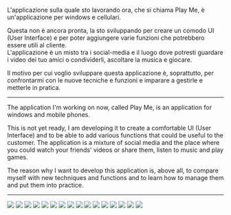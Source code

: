 L'applicazione sulla quale sto lavorando ora, che si chiama Play Me, è un'applicazione per windows e cellulari.

Questa non è ancora pronta, la sto sviluppando per creare un comodo UI (User Interface) e per poter aggiungere varie funzioni che potrebbero essere utili al cliente.  
L'applicazione è un misto tra i social-media e il luogo dove potresti guardare i video dei tuo amici o condividerli, ascoltare la musica e giocare.

Il motivo per cui voglio sviluppare questa applicazione è, soprattutto, per confrontarmi con le nuove tecniche e funzioni e imparare a gestirle e metterle in pratica.

----------

The application I'm working on now, called Play Me, is an application for windows and mobile phones.

This is not yet ready, I am developing it to create a comfortable UI (User Interface) and to be able to add various functions that could be useful to the customer.
The application is a mixture of social media and the place where you could watch your friends' videos or share them, listen to music and play games.

The reason why I want to develop this application is, above all, to compare myself with new techniques and functions and to learn how to manage them and put them into practice.

----------

![](img/LoginForm.png)
![](img/RegisterForm.png)
![](img/PasswordRecoveryForm-1.png)
![](img/PasswordRecoveryForm-2.png)
![](img/PasswordRecoveryForm-3.png)
![](img/MainForm-CreateDM.png)
![](img/MainForm-OnlineFriends.png)
![](img/MainForm-DeleteFriendForm.png)
![](img/MainForm-AllFriends.png)
![](img/MainForm-PendingReq.png)
![](img/MainForm-BlockedFriends.png)
![](img/MainForm-AddFriends.png)
![](img/MainForm-DMWithUser.png)
![](img/MainForm-UserBlog.png)
![](img/SettingsForm.png)
![](img/SettingsForm-EditAcc.png)
